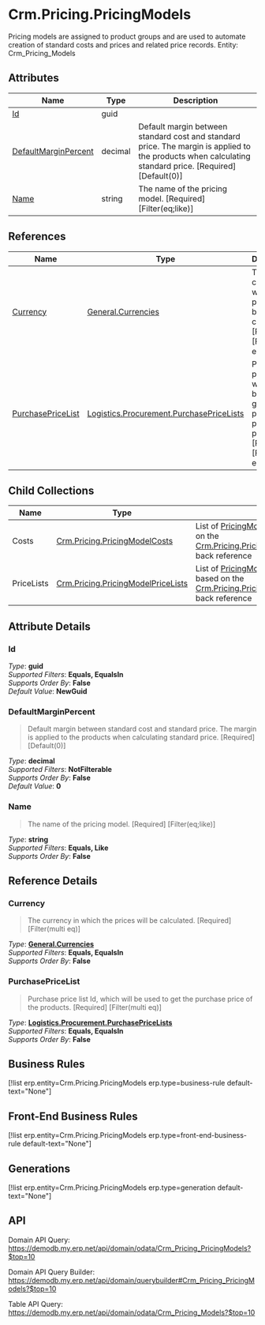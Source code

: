 # Crm.Pricing.PricingModels

Pricing models are assigned to product groups and are used to automate creation of standard costs and prices and related price records. Entity: Crm_Pricing_Models

## Attributes

| Name | Type | Description |
| ---- | ---- | --- |
| [Id](Crm.Pricing.PricingModels.md#Id) | guid |  
| [DefaultMarginPercent](Crm.Pricing.PricingModels.md#DefaultMarginPercent) | decimal | Default margin between standard cost and standard price. The margin is applied to the products when calculating standard price. [Required] [Default(0)] 
| [Name](Crm.Pricing.PricingModels.md#Name) | string | The name of the pricing model. [Required] [Filter(eq;like)] 

## References

| Name | Type | Description |
| ---- | ---- | --- |
| [Currency](Crm.Pricing.PricingModels.md#Currency) | [General.Currencies](General.Currencies.md) | The currency in which the prices will be calculated. [Required] [Filter(multi eq)] |
| [PurchasePriceList](Crm.Pricing.PricingModels.md#PurchasePriceList) | [Logistics.Procurement.PurchasePriceLists](Logistics.Procurement.PurchasePriceLists.md) | Purchase price list Id, which will be used to get the purchase price of the products. [Required] [Filter(multi eq)] |

## Child Collections

| Name | Type | Description |
| ---- | ---- | --- |
| Costs | [Crm.Pricing.PricingModelCosts](Crm.Pricing.PricingModelCosts.md) | List of [PricingModelCost](Crm.Pricing.PricingModelCosts.md) child objects, based on the [Crm.Pricing.PricingModelCost.PricingModel](Crm.Pricing.PricingModelCosts.md#PricingModel) back reference 
| PriceLists | [Crm.Pricing.PricingModelPriceLists](Crm.Pricing.PricingModelPriceLists.md) | List of [PricingModelPriceList](Crm.Pricing.PricingModelPriceLists.md) child objects, based on the [Crm.Pricing.PricingModelPriceList.PricingModel](Crm.Pricing.PricingModelPriceLists.md#PricingModel) back reference 


## Attribute Details

### Id

_Type_: **guid**  
_Supported Filters_: **Equals, EqualsIn**  
_Supports Order By_: **False**  
_Default Value_: **NewGuid**  

### DefaultMarginPercent

> Default margin between standard cost and standard price. The margin is applied to the products when calculating standard price. [Required] [Default(0)]

_Type_: **decimal**  
_Supported Filters_: **NotFilterable**  
_Supports Order By_: **False**  
_Default Value_: **0**  

### Name

> The name of the pricing model. [Required] [Filter(eq;like)]

_Type_: **string**  
_Supported Filters_: **Equals, Like**  
_Supports Order By_: **False**  


## Reference Details

### Currency

> The currency in which the prices will be calculated. [Required] [Filter(multi eq)]

_Type_: **[General.Currencies](General.Currencies.md)**  
_Supported Filters_: **Equals, EqualsIn**  
_Supports Order By_: **False**  

### PurchasePriceList

> Purchase price list Id, which will be used to get the purchase price of the products. [Required] [Filter(multi eq)]

_Type_: **[Logistics.Procurement.PurchasePriceLists](Logistics.Procurement.PurchasePriceLists.md)**  
_Supported Filters_: **Equals, EqualsIn**  
_Supports Order By_: **False**  



## Business Rules

[!list erp.entity=Crm.Pricing.PricingModels erp.type=business-rule default-text="None"]

## Front-End Business Rules

[!list erp.entity=Crm.Pricing.PricingModels erp.type=front-end-business-rule default-text="None"]

## Generations

[!list erp.entity=Crm.Pricing.PricingModels erp.type=generation default-text="None"]

## API

Domain API Query:
<https://demodb.my.erp.net/api/domain/odata/Crm_Pricing_PricingModels?$top=10>

Domain API Query Builder:
<https://demodb.my.erp.net/api/domain/querybuilder#Crm_Pricing_PricingModels?$top=10>

Table API Query:
<https://demodb.my.erp.net/api/domain/odata/Crm_Pricing_Models?$top=10>

